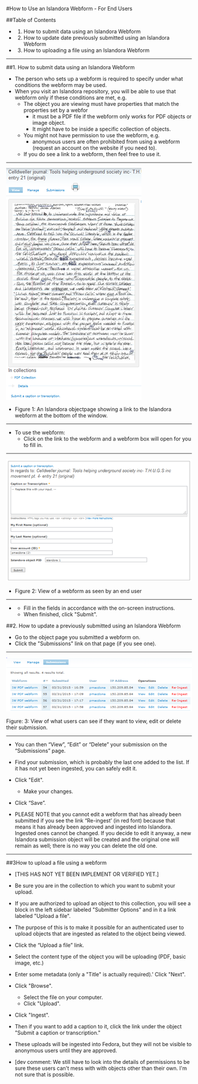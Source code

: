 #How to Use an Islandora Webform - For End Users

##Table of Contents

* 1. How to submit data using an Islandora Webform
* 2. How to update date previously submitted using an Islandora Webform
* 3. How to uploading a file using an Islandora Webform

***

##1. How to submit data using an Islandora Webform

* The person who sets up a webform is required to specify under what conditions the webform may be used.
* When you visit an Islandora repository, you will be able to use that webform only if these conditions are met, e.g.
  * The object you are viewing must have properties that match the properties set by a webfor
    * it must be a PDF file if the webform only works for PDF objects or image object.
    * It might have to be inside a specific collection of objects.
  * You might not have permission to use the webform, e.g.
    * anonymous users are often prohibited from using a webform (request an account on the website if you need to).
  * If you do see a link to a webform, then feel free to use it.

***

![webform_12.png](/how_to_documentation/images/webform_12.png)

* Figure 1: An Islandora objectpage showing a link to the Islandora webform at the bottom of the window.

***

* To use the webform:
  * Click on the link to the webform and a webform box will open for you to fill in.

***

![webform_13.png](/how_to_documentation/images/webform_13.png)

* Figure 2: View of a webform as seen by an end user

***

*  
  * Fill in the fields in accordance with the on-screen instructions.
  * When finished, click "Submit".
  
##2. How to update a previously submitted using an Islandora Webform

* Go to the object page you submitted a webform on.
* Click the "Submissions" link on that page (if you see one).

***

![webform_14.png](/how_to_documentation/images/webform_14.png)

Figure: 3: View of what users can see if they want to view, edit or delete their submission.

***

* You can then “View”, “Edit” or “Delete” your submission on the “Submissions” page.
* Find your submission, which is probably the last one added to the list. If it has not yet been ingested, you can safely edit it.
* Click "Edit".
  * Make your changes.
* Click “Save”.

* PLEASE NOTE that you cannot edit a webform that has already been submitted if you see the link “Re-ingest’ (in red font) because that means it has already been approved and ingested into Islandora. Ingested ones cannot be changed. If you decide to edit it anyway, a new Islandora submission object will be created and the original one will remain as well; there is no way you can delete the old one.

***

##3How to upload a file using a webform

* [THIS HAS NOT YET BEEN IMPLEMENT OR VERIFIED YET.]

* Be sure you are in the collection to which you want to submit your upload.
* If you are authorized to upload an object to this collection, you will see a block in the left sidebar labeled "Submitter Options" and in it a link labeled "Upload a file".
* The purpose of this is to make it possible for an authenticated user to upload objects that are ingested as related to the object being viewed.

* Click the “Upload a file” link.
* Select the content type of the object you will be uploading (PDF, basic image, etc.)
* Enter some metadata (only a "Title" is actually required).' Click "Next".
* Click "Browse".
  * Select the file on your computer.
  * Click "Upload".
* Click "Ingest".

* Then if you want to add a caption to it, click the link under the object "Submit a caption or transcription."
* These uploads will be ingested into Fedora, but they will not be visible to anonymous users until they are approved.
* [dev comment: We still have to look into the details of permissions to be sure these users can't mess with with objects other than their own. I'm not sure that is possible.
